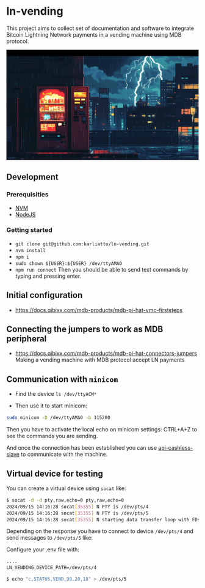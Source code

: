 # ln-vending

This project aims to collect set of documentation and software to integrate Bitcoin Lightning Network payments in a vending machine using MDB protocol.

![img](./assets/bitcoin-ln-vending.png)

## Development

### Prerequisities

- [NVM](https://github.com/nvm-sh/nvm)
- [NodeJS](https://nodejs.org/en/download/package-manager)

### Getting started

- `git clone git@github.com:karliatto/ln-vending.git`
- `nvm install`
- `npm i`
- `sudo chown ${USER}:${USER} /dev/ttyAMA0`
- `npm run connect`
  Then you should be able to send text commands by typing and pressing enter.

## Initial configuration

- https://docs.qibixx.com/mdb-products/mdb-pi-hat-vmc-firststeps

## Connecting the jumpers to work as MDB peripheral

- https://docs.qibixx.com/mdb-products/mdb-pi-hat-connectors-jumpers
  Making a vending machine with MDB protocol accept LN payments

## Communication with `minicom`

- Find the device `ls /dev/ttyACM*`

- Then use it to start minicom:

```bash
sudo minicom -D /dev/ttyAMA0 -b 115200
```

Then you have to activate the local echo on minicom settings: CTRL+A+Z to see the commands you are sending.

And once the connection has been established you can use [api-cashless-slave](https://docs.qibixx.com/mdb-products/api-cashless-slave) to communicate with the machine.

## Virtual device for testing

You can create a virtual device using `socat` like:

```bash
$ socat -d -d pty,raw,echo=0 pty,raw,echo=0
2024/09/15 14:16:28 socat[35355] N PTY is /dev/pts/4
2024/09/15 14:16:28 socat[35355] N PTY is /dev/pts/5
2024/09/15 14:16:28 socat[35355] N starting data transfer loop with FDs [5,5] and [7,7]
```

Depending on the response you have to connect to device `/dev/pts/4` and send messages to `/dev/pts/5` like:

Configure your .env file with:

```
....
LN_VENDING_DEVICE_PATH=/dev/pts/4
```

```bash
$ echo "c,STATUS,VEND,99.20,18" > /dev/pts/5
```
